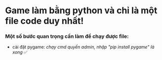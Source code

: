 # Game làm bằng python và chỉ là một file code duy nhất!
### **Một số bước quan trọng cần làm để chạy được file:**
- cài đặt pygame: _chạy cmd quyền admin, nhập "pip install pygame" là xong_ :white_check_mark:
